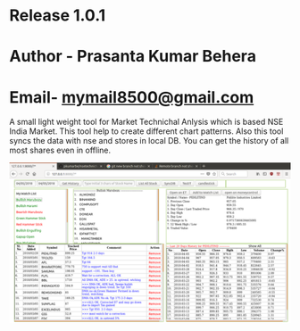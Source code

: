 Release 1.0.1
===========================================
Author - Prasanta Kumar Behera
===========================================
Email- mymail8500@gmail.com
===========================================
A small light weight tool for Market Technichal Anlysis which is based NSE India Market.
This tool help to create different chart patterns.
Also this tool syncs the data with nse and stores in local DB.
You can get the history of all most shares even in offline.

![Screenshot](screenshot.png)
